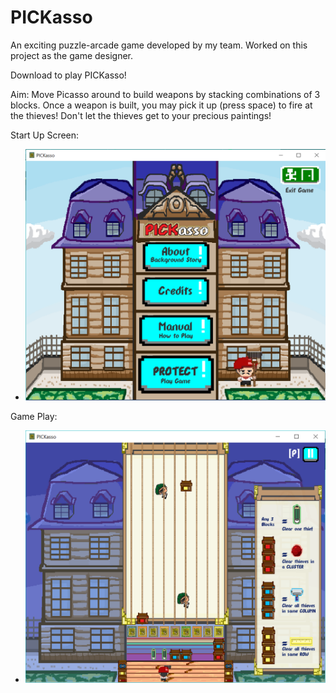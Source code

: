 # PICKasso
An exciting puzzle-arcade game developed by my team. Worked on this project as the game designer. 

Download to play PICKasso!

Aim: Move Picasso around to build weapons by stacking combinations of 3 blocks. Once a weapon is built, you may pick it up (press space) 
to fire at the thieves! Don't let the thieves get to your precious paintings!

Start Up Screen:
+ ![Screenshot](StartUpScreen.PNG)

Game Play:
+ ![Screenshot](GamePlay.PNG)
